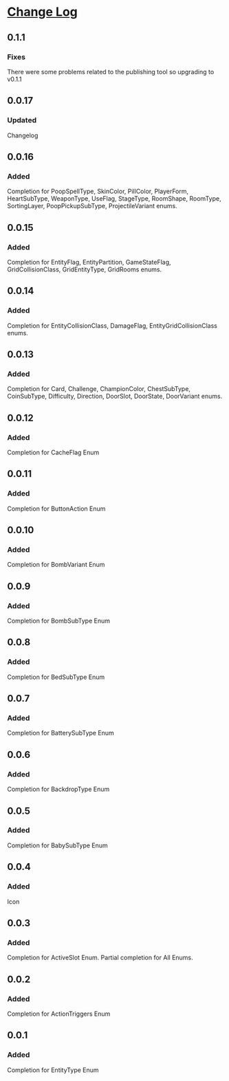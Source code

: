 # [Change Log](https://keepachangelog.com/en/1.0.0/)

## 0.1.1
### Fixes
There were some problems related to the publishing tool so upgrading to v0.1.1
## 0.0.17
### Updated
Changelog
## 0.0.16
### Added
Completion for PoopSpellType, SkinColor, PillColor, PlayerForm, HeartSubType, WeaponType, UseFlag, StageType, RoomShape, RoomType, SortingLayer, PoopPickupSubType, ProjectileVariant enums.
## 0.0.15
### Added
Completion for EntityFlag, EntityPartition, GameStateFlag, GridCollisionClass, GridEntityType, GridRooms enums.
## 0.0.14
### Added
Completion for EntityCollisionClass, DamageFlag, EntityGridCollisionClass enums.
## 0.0.13
### Added
Completion for Card, Challenge, ChampionColor, ChestSubType, CoinSubType, Difficulty, Direction, DoorSlot, DoorState, DoorVariant enums.
## 0.0.12
### Added
Completion for CacheFlag Enum
## 0.0.11
### Added
Completion for ButtonAction Enum
## 0.0.10
### Added
Completion for BombVariant Enum
## 0.0.9
### Added
Completion for BombSubType Enum
## 0.0.8
### Added
Completion for BedSubType Enum
## 0.0.7
### Added
Completion for BatterySubType Enum
## 0.0.6
### Added
Completion for BackdropType Enum
## 0.0.5
### Added
Completion for BabySubType Enum
## 0.0.4
### Added
Icon
## 0.0.3
### Added
Completion for ActiveSlot Enum. Partial completion for All Enums.
## 0.0.2
### Added
Completion for ActionTriggers Enum
## 0.0.1
### Added
Completion for EntityType Enum